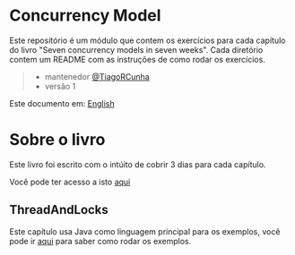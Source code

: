 # Concurrency Model

Este repositório é um módulo que contem os exercícios para cada capítulo do livro "Seven concurrency models in seven weeks". Cada diretório contem um README com as instruções de como rodar os exercícios.

<!-- Se já estiver no vscode aperte ctrl+shift+v) -->

> - mantenedor [@TiagoRCunha](https://github.com/TiagoRCunha/)
> - versão 1

Este documento em: [English](./README.en.md)

# Sobre o livro

Este livro foi escrito com o intúito de cobrir 3 dias para cada capítulo.

Você pode ter acesso a isto [aqui](https://drive.google.com/file/d/1mivjNbSEddjKZ5inf1K3JxF8-AR7PtfK/view)

## ThreadAndLocks

Este capítulo usa Java como linguagem principal para os exemplos, você pode ir [aqui](./ThreadAndLocks/README.md) para saber como rodar os exemplos.
